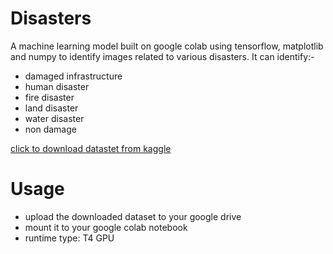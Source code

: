 # Disasters
A machine learning model built on google colab using tensorflow, matplotlib and numpy to identify images related to various disasters.
It can identify:-
- damaged infrastructure
- human disaster
- fire disaster
- land disaster
- water disaster
- non damage

[click to download datastet from kaggle](https://www.kaggle.com/datasets/varpit94/disaster-images-dataset)

  # Usage
  - upload the downloaded dataset to your google drive
  - mount it to your google colab notebook
  - runtime type: T4 GPU
